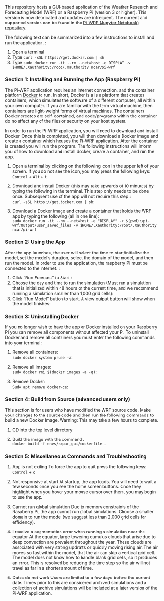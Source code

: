 This repository hosts a GUI-based application of the Weather Research and Forecasting Model (WRF) on a Raspberry Pi (version 3 or higher). This version is now depricated and updates are infrequent. The current and supported version can be found in the [Pi-WRF (Jupyter Notebook) repository](https://github.com/NCAR/pi-wrf). 

The following text can be summarized into a few instructions to install and run the application. :<br/>
1) Open a terminal
2) Type `curl -sSL https://get.docker.com | sh`
3) Type `sudo docker run -it --rm --net=host -e DISPLAY -v $HOME/.Xauthority:/root/.Xauthority ncar/pi-wrf`

### Section 1: Installing and Running the App (Raspberry Pi)
The Pi-WRF application requires an internet connection, and the container platform [Docker](https://www.docker.com/products/docker-desktop "Docker.com") to run. In short, Docker is a is a platform that creates containers, which simulates the software of a different computer, all within your own computer. If you are familiar with the term virtual machine, then containers are light-weight forms of virtual machines. The containers Docker creates are self-contained, and code/programs within the container do no affect any of the files or security on your host system. 

In order to run the Pi-WRF application, you will need to download and install Docker. Once this is completed, you will then download a Docker image and create a container which houses the Pi-WRF application. After the container is created you will run the program. The following instructions will inform you of how to download and install docker, create a container, and run the app.

1) Open a terminal by clicking on the following icon in the upper left of your screen. If you do not see the icon, you may press the following keys:<br/>
`Control` + `Alt` + `t` 

2) Download and install Docker (this may take upwards of 10 minutes) by typing the following in the terminal. This step only needs to be done once. Subsequent use of the app will not require this step.:<br/>
`curl -sSL https://get.docker.com | sh`:<br/>

3) Download a Docker image and create a container that holds the WRF app by typing the following (all in one line):<br/>
`sudo docker run -it --rm --net=host -e "DISPLAY" -v $(pwd):/pi-wrf/Output/user_saved_files -v $HOME/.Xauthority:/root/.Xauthority ncar/pi-wrf`

### Section 2: Using the App
After the app launches, the user will select the time to start/initialize the model, set the model’s duration, select the domain of the model, and then run the model. In order to use the application, the raspberry Pi must be connected to the internet. :<br/>
1) Click “Run Forecast” to Start :<br/>
2) Choose the day and time to run the simulation (Must run a simulation that is initialized within 48 hours of the current time, and we recommend running a simulation smaller than 1,000 grid cells):<br/>
3) Click “Run Model” button to start. A view output button will show when the model finishes:<br/>


 
### Section 3: Uninstalling Docker
If you no longer wish to have the app or Docker installed on your Raspberry Pi you can remove all components without affected your Pi. To uninstall Docker and remove all containers you must enter the following commands into your terminal.:<br/>
1) Remove all containers:<br/>
`sudo docker system prune -a`:<br/>
2) Remove all images:<br/>
`sudo docker rmi $(docker images -a -q)`:<br/>


3) Remove Docker:<br/>
`Sudo apt remove docker-ce`:<br/>

### Section 4: Build from Source (advanced users only)
This section is for users who have modified the WRF source code. Make your changes to the source code and then run the following commands to build a new Docker Image. Warning: This may take a few hours to complete.

1) CD into the top level directory

2) Build the image with the command :<br/>
`docker build -f envs/smpar_gui/dockerfile .`

### Section 5: Miscellaneous Commands and Troubleshooting
1) App is not exiting
To force the app to quit press the following keys: 
`Control` + `c` 

2) Not responsive at start
At startup, the app loads. You will need to wait a few seconds once you see the home screen buttons. Once they highlight when you hover your mouse cursor over them, you may begin to use the app. 

3) Cannot run global simulation
Due to memory constraints of the Raspberry Pi, the app cannot run global simulations. Choose a smaller domain to run the model (we suggest less than 2,000 grid cells for efficiency).

4) I receive a segmentation error when running a simulation near the equator
At the equator, large towering cumulus clouds that arise due to deep convection are prevalent throughout the year. These clouds are associated with very strong updrafts or quickly moving rising air. The air moves so fast within the model, that the air can skip a vertical grid cell. The model does not know how to handle blank grid cells, so it produces an error. This is resolved be reducing the time step so the air will not travel as far in a shorter amount of time. 

5) Dates do not work 
Users are limited to a few days before the current date. Times prior to this are considered archived simulations and a collection of archive simulations will be included at a later version of the Pi-WRF application. 


